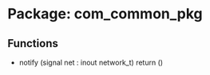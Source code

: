 # Package: com_common_pkg
## Functions
- notify <font id="function_arguments">(signal net : inout network_t)</font> <font id="function_return">return ()</font>
